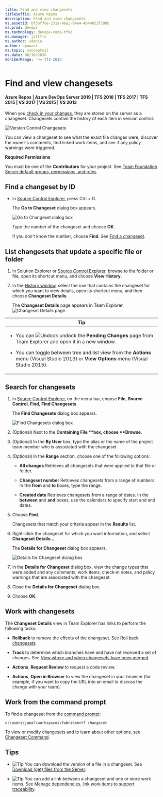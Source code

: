 ```yaml
---
title: Find and view changesets
titleSuffix: Azure Repos
description: Find and view changesets
ms.assetid: bf36f78e-231a-46a1-94e4-4b44852f30b0
ms.prod: devops
ms.technology: devops-code-tfvc
ms.manager: jillfra
ms.author: sdanie
author: apawast
ms.topic: conceptual
ms.date: 08/10/2016
monikerRange: '>= tfs-2015'
---
```



# Find and view changesets

#### Azure Repos | Azure DevOps Server 2019 | TFS 2018 | TFS 2017 | TFS 2015 | VS 2017 | VS 2015 | VS 2013

When you [check in your changes](check-your-work-team-codebase.md), they are stored on the server as a changeset. Changesets contain the history of each item in version control.

![Version Control Changesets](_img/find-view-changesets/IC263819.png)   

You can view a changeset to see what the exact file changes were, discover the owner's comments, find linked work items, and see if any policy warnings were triggered.

**Required Permissions**

You must be one of the **Contributors** for your project. See [Team Foundation Server default groups, permissions, and roles](https://msdn.microsoft.com/library/ms253077).

## Find a changeset by ID

-   In [Source Control Explorer](use-source-control-explorer-manage-files-under-version-control.md), press Ctrl + G.

    The **Go to Changeset** dialog box appears.

    ![Go to Changeset dialog box](_img/find-view-changesets/IC612254.png)

    Type the number of the changeset and choose **OK**.

    If you don't know the number, choose **Find**. See [Find a changeset](find-view-changesets.md#find).

## List changesets that update a specific file or folder

1.  In Solution Explorer or [Source Control Explorer](use-source-control-explorer-manage-files-under-version-control.md), browse to the folder or file, open its shortcut menu, and choose **View History**.

2.  In the [History window](get-history-item.md), select the row that contains the changeset for which you want to view details, open its shortcut menu, and then choose **Changeset Details**.

    The **Changeset Details** page appears in Team Explorer.   
    ![Changeset Details page](_img/find-view-changesets/IC592883.png)
    
<table>
<thead>
<tr>
<th> <strong>Tip</strong></th>
</tr>
</thead>
<tbody>
<tr>
<td><ul>
<li><p>You can <img src="_img/find-view-changesets/IC667296.png" title="Undock" alt="Undock" /> undock the <strong>Pending Changes</strong> page from Team Explorer and open it in a new window.</p></li>
<li><p>You can toggle between tree and list view from the <strong>Actions</strong> menu (Visual Studio 2013) or <strong>View Options</strong> menu (Visual Studio 2015).</p></li>
</ul></td>
</tr>
</tbody>
</table>

<a name="find"></a>

## Search for changesets

1. In [Source Control Explorer](use-source-control-explorer-manage-files-under-version-control.md), on the menu bar, choose **File**, **Source Control**, **Find**, **Find Changesets**.

   The **Find Changesets** dialog box appears.

   ![Find Changesets dialog box](_img/find-view-changesets/IC612255.png)

2. (Optional) Next to the <strong>Containing File **box, choose **Browse</strong>.

3. (Optional) In the **By User** box, type the alias or the name of the project team member who is associated with the changeset.

4. (Optional) In the **Range** section, choose one of the following options:

   -   **All changes**   Retrieves all changesets that were applied to that file or folder.

   -   **Changeset number**   Retrieves changesets from a range of numbers. In the **from** and **to** boxes, type the range.

   -   **Created date**   Retrieves changesets from a range of dates. In the **between** and **and** boxes, use the calendars to specify start and end dates.

5. Choose **Find**.

   Changesets that match your criteria appear in the **Results** list.

6. Right-click the changeset for which you want information, and select **Changeset Details...**

   The **Details for Changeset** dialog box appears.

   ![Details for Changeset dialog box](_img/find-view-changesets/IC615597.png)

7. In the **Details for Changeset** dialog box, view the change types that were added and any comments, work items, check-in notes, and policy warnings that are associated with the changeset.

8. Close the **Details for Changeset** dialog box.

9. Choose **OK**.

## Work with changesets

The **Changeset Details** view in Team Explorer has links to perform the following tasks:

-   **Rollback** to remove the effects of the changeset. See [Roll back changesets](roll-back-changesets.md).

-   **Track** to determine which branches have and have not received a set of changes. See [View where and when changesets have been merged](view-where-when-changesets-have-been-merged.md).

-   **Actions**, **Request Review** to request a code review.

-   **Actions**, **Open in Browser** to view the changeset in your browser (for example, if you want to copy the URL into an email to discuss the change with your team).


## Work from the command prompt

To find a changeset from the [command prompt](use-team-foundation-version-control-commands.md):

    c:\users\jamal\workspaces\fabrikam>tf changeset

To view or modify changesets and to learn about other options, see [Changeset Command](changeset-command.md).

## Tips

-   ![Tip](_img/find-view-changesets/IC572374.png) You can download the version of a file in a changeset. See [Download (get) files from the Server](download-get-files-from-server.md).

-   ![Tip](_img/find-view-changesets/IC572374.png) You can add a link between a changeset and one or more work items. See [Manage dependencies, link work items to support traceability](../../boards/queries/link-work-items-support-traceability.md).
